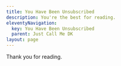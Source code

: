 ```yaml
---
title: You Have Been Unsubscribed
description: You're the best for reading.
eleventyNavigation:
  key: You Have Been Unsubscribed
  parent: Just Call Me DK
layout: page
---
```


Thank you for reading.
